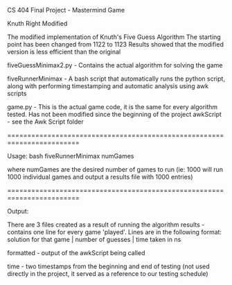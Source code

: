 CS 404 Final Project - Mastermind Game

Knuth Right Modified

The modified implementation of Knuth's Five Guess Algorithm
The starting point has been changed from 1122 to 1123
Results showed that the modified version is less efficient than the original

fiveGuessMinimax2.py - Contains the actual algorithm for solving the game

fiveRunnerMinimax - A bash script that automatically runs the python script, along with performing timestamping and automatic analysis using awk scripts

game.py - This is the actual game code, it is the same for every algorithm tested. Has not been modified since the beginning of the project
awkScript - see the Awk Script folder

========================================================================

Usage:
bash fiveRunnerMinimax numGames

where numGames are the desired number of games to run (ie: 1000 will run 1000 individual games and output a results file with 1000 entries)

========================================================================

Output:

There are 3 files created as a result of running the algorithm
results - contains one line for every game 'played'. Lines are in the following format: 
		solution for that game | number of guesses | time taken in ns

formatted - output of the awkScript being called

time - two timestamps from the beginning and end of testing (not used directly in the project, it served as a reference to our testing schedule)
